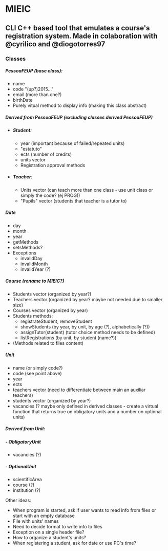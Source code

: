 # MIEIC
## CLI C++ based tool that emulates a course's registration system. Made in colaboration with @cyrilico and @diogotorres97

### Classes
##### PessoaFEUP (base class):
- name
- code "(up?)2015..."
- email (more than one?)
- birthDate
- Purely vitual method to display info (making this class abstract)

##### Derived from PessoaFEUP (excluding classes derived PessoaFEUP)
- ##### Student:
    - year (important because of failed/repeated units)
    - "estatuto"
    - ects (number of credits)
    - units vector
    - Registration approval methods
    
- ##### Teacher:
    - Units vector (can teach more than one class - use unit class or simply the code? (ej PROG))
    - "Pupils" vector (students that teacher is a tutor to)

##### Date 
- day
- month
- year
- getMethods
- setsMethods?
- Exceptions
    - invalidDay
    - invalidMonth
    - invalidYear (?)

##### Course (rename to MIEIC?)
- Students vector (organized by year?)
- Teachers vector (organized by year? maybe not needed due to smaller size)
- Courses vector (organized by year)
- Students methods:
    - registrateStudent, removeStudent
    - showStudents (by year, by unit, by age (?), alphabetically (?))
    - assignTutor(student) (tutor choice method needs to be defined)
    - listRegistrations (by unit, by student (name?))
- (Methods related to files content)

##### Unit
- name (or simply code?)
- code (see point above)
- year
- ects
- teachers vector (need to differentiate between main an auxiliar teachers)
- students vector (organized by year?)
- vacancies (? maybe only defined in derived classes - create a virtual function that returns true on obligatory units and a number on optional units)

##### Derived from Unit:
##### - ObligatoryUnit
   - vacancies (?)
   
##### - OptionalUnit
   - scientificArea
   - course (?)
   - institution (?)

Other ideas:
- When program is started, ask if user wants to read info from files or start with an empty database
- File with units' names
- Need to decide format to write info to files
- Exception on a single header file?
- How to organize a student's units?
- When registering a student, ask for date or use PC's time?
